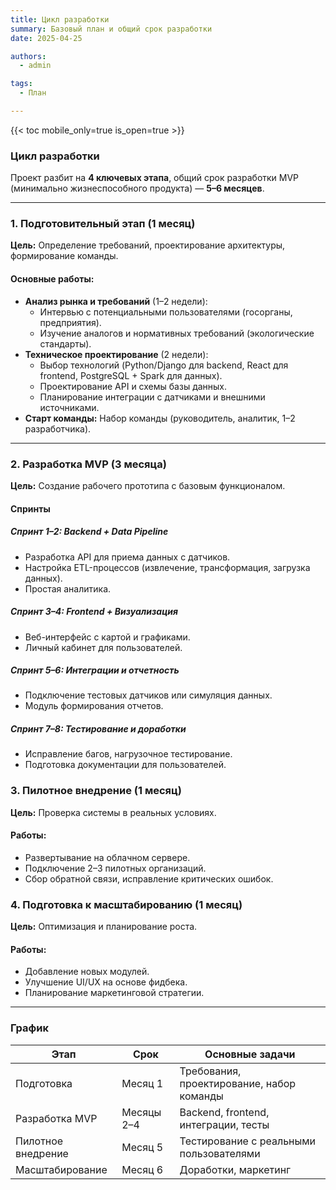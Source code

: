 ```yaml
---
title: Цикл разработки
summary: Базовый план и общий срок разработки
date: 2025-04-25

authors:
  - admin

tags:
  - План

---
```


{{< toc mobile_only=true is_open=true >}}

### **Цикл разработки**  

Проект разбит на **4 ключевых этапа**, общий срок разработки MVP (минимально жизнеспособного продукта) — **5–6 месяцев**.  

---

### **1. Подготовительный этап (1 месяц)**  
**Цель:** Определение требований, проектирование архитектуры, формирование команды.  

#### **Основные работы:**  
- **Анализ рынка и требований** (1–2 недели):  
  - Интервью с потенциальными пользователями (госорганы, предприятия).  
  - Изучение аналогов и нормативных требований (экологические стандарты).  
- **Техническое проектирование** (2 недели):  
  - Выбор технологий (Python/Django для backend, React для frontend, PostgreSQL + Spark для данных).  
  - Проектирование API и схемы базы данных.  
  - Планирование интеграции с датчиками и внешними источниками.  
- **Старт команды:** Набор команды (руководитель, аналитик, 1–2 разработчика).  

---

### **2. Разработка MVP (3 месяца)**  
**Цель:** Создание рабочего прототипа с базовым функционалом.  

#### **Спринты**  
##### **Спринт 1–2: Backend + Data Pipeline**  
- Разработка API для приема данных с датчиков.  
- Настройка ETL-процессов (извлечение, трансформация, загрузка данных).  
- Простая аналитика.  

##### **Спринт 3–4: Frontend + Визуализация**  
- Веб-интерфейс с картой и графиками.  
- Личный кабинет для пользователей.  

##### **Спринт 5–6: Интеграции и отчетность**  
- Подключение тестовых датчиков или симуляция данных.  
- Модуль формирования отчетов.  

##### **Спринт 7–8: Тестирование и доработки**  
- Исправление багов, нагрузочное тестирование.  
- Подготовка документации для пользователей.  

### **3. Пилотное внедрение (1 месяц)**  
**Цель:** Проверка системы в реальных условиях.  

#### **Работы:**  
- Развертывание на облачном сервере.  
- Подключение 2–3 пилотных организаций.  
- Сбор обратной связи, исправление критических ошибок.  

### **4. Подготовка к масштабированию (1 месяц)**  
**Цель:** Оптимизация и планирование роста.  

#### **Работы:**  
- Добавление новых модулей.  
- Улучшение UI/UX на основе фидбека.  
- Планирование маркетинговой стратегии.  

---

### **График**  
| **Этап**               | **Срок**       | **Основные задачи**                     |  
|-------------------------|----------------|-----------------------------------------|  
| Подготовка             | Месяц 1        | Требования, проектирование, набор команды |  
| Разработка MVP         | Месяцы 2–4     | Backend, frontend, интеграции, тесты    |  
| Пилотное внедрение     | Месяц 5        | Тестирование с реальными пользователями |  
| Масштабирование       | Месяц 6        | Доработки, маркетинг                    |  
